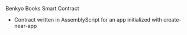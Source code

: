 Benkyo Books Smart Contract
  - Contract written in AssemblyScript for an app initialized with create-near-app
